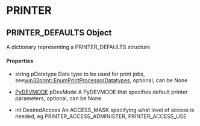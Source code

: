 # PRINTER

## PRINTER\_DEFAULTS Object



A dictionary representing a PRINTER\_DEFAULTS structure

#### Properties

  - string pDatatype
    Data type to be used for print jobs, see[win32print::EnumPrintProcessorDatatypes](win32print.md#win32printenumprintprocessordatatypes), optional, can be None

  - [PyDEVMODE](#pydevmode) pDevMode
    A PyDEVMODE that specifies default printer parameters, optional, can be None

  - int DesiredAccess
    An ACCESS\_MASK specifying what level of access is needed, eg PRINTER\_ACCESS\_ADMINISTER, PRINTER\_ACCESS\_USE